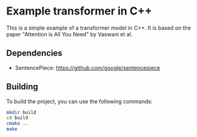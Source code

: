 # Example transformer in C++

This is a simple example of a transformer model in C++. It is based on the paper "Attention is All You Need" by Vaswani et al.

## Dependencies

- SentencePiece: <https://github.com/google/sentencepiece>

## Building

To build the project, you can use the following commands:

```bash
mkdir build
cd build
cmake ..
make
```

